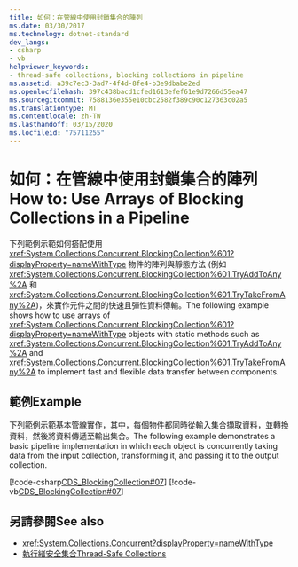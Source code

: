 ```yaml
---
title: 如何：在管線中使用封鎖集合的陣列
ms.date: 03/30/2017
ms.technology: dotnet-standard
dev_langs:
- csharp
- vb
helpviewer_keywords:
- thread-safe collections, blocking collections in pipeline
ms.assetid: a39c7ec3-3ad7-4f4d-8fe4-b3e9dbabe2ed
ms.openlocfilehash: 397c438bacd1cfed1613efef61e9d7266d55ea47
ms.sourcegitcommit: 7588136e355e10cbc2582f389c90c127363c02a5
ms.translationtype: MT
ms.contentlocale: zh-TW
ms.lasthandoff: 03/15/2020
ms.locfileid: "75711255"
---
```

# <a name="how-to-use-arrays-of-blocking-collections-in-a-pipeline"></a><span data-ttu-id="eba42-102">如何：在管線中使用封鎖集合的陣列</span><span class="sxs-lookup"><span data-stu-id="eba42-102">How to: Use Arrays of Blocking Collections in a Pipeline</span></span>
<span data-ttu-id="eba42-103">下列範例示範如何搭配使用 <xref:System.Collections.Concurrent.BlockingCollection%601?displayProperty=nameWithType> 物件的陣列與靜態方法 (例如 <xref:System.Collections.Concurrent.BlockingCollection%601.TryAddToAny%2A> 和 <xref:System.Collections.Concurrent.BlockingCollection%601.TryTakeFromAny%2A>)，來實作元件之間的快速且彈性資料傳輸。</span><span class="sxs-lookup"><span data-stu-id="eba42-103">The following example shows how to use arrays of <xref:System.Collections.Concurrent.BlockingCollection%601?displayProperty=nameWithType> objects with static methods such as <xref:System.Collections.Concurrent.BlockingCollection%601.TryAddToAny%2A> and <xref:System.Collections.Concurrent.BlockingCollection%601.TryTakeFromAny%2A> to implement fast and flexible data transfer between components.</span></span>  
  
## <a name="example"></a><span data-ttu-id="eba42-104">範例</span><span class="sxs-lookup"><span data-stu-id="eba42-104">Example</span></span>  
 <span data-ttu-id="eba42-105">下列範例示範基本管線實作，其中，每個物件都同時從輸入集合擷取資料，並轉換資料，然後將資料傳遞至輸出集合。</span><span class="sxs-lookup"><span data-stu-id="eba42-105">The following example demonstrates a basic pipeline implementation in which each object is concurrently taking data from the input collection, transforming it, and passing it to the output collection.</span></span>  
  
 [!code-csharp[CDS_BlockingCollection#07](../../../../samples/snippets/csharp/VS_Snippets_Misc/cds_blockingcollection/cs/example07.cs#07)]
 [!code-vb[CDS_BlockingCollection#07](../../../../samples/snippets/visualbasic/VS_Snippets_Misc/cds_blockingcollection/vb/bcpipeline.vb#07)]  
  
## <a name="see-also"></a><span data-ttu-id="eba42-106">另請參閱</span><span class="sxs-lookup"><span data-stu-id="eba42-106">See also</span></span>

- <xref:System.Collections.Concurrent?displayProperty=nameWithType>
- [<span data-ttu-id="eba42-107">執行緒安全集合</span><span class="sxs-lookup"><span data-stu-id="eba42-107">Thread-Safe Collections</span></span>](../../../../docs/standard/collections/thread-safe/index.md)
